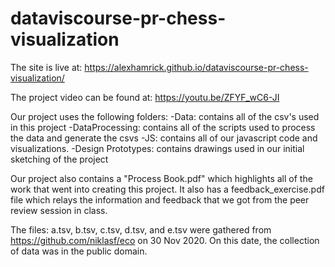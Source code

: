 # dataviscourse-pr-chess-visualization

The site is live at:
https://alexhamrick.github.io/dataviscourse-pr-chess-visualization/

The project video can be found at:
https://youtu.be/ZFYF_wC6-JI

Our project uses the following folders:
-Data: contains all of the csv's used in this project
-DataProcessing: contains all of the scripts used to process the data and generate the csvs
-JS: contains all of our javascript code and visualizations.
-Design Prototypes: contains drawings used in our initial sketching of the project

Our project also contains a "Process Book.pdf" which highlights all of the work that went into creating this project.
It also has a feedback_exercise.pdf file which relays the information and feedback that we got from the peer review session in class. 

The files: a.tsv, b.tsv, c.tsv, d.tsv, and e.tsv
were gathered from https://github.com/niklasf/eco on 30 Nov 2020.
On this date, the collection of data was in the public domain.
